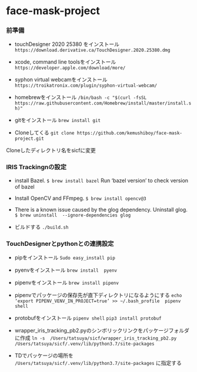 # face-mask-project


### 前準備
- touchDesigner  2020 25380 をインストール
`https://download.derivative.ca/TouchDesigner.2020.25380.dmg`

- xcode, command line toolsをインストール
`https://developer.apple.com/download/more/`

- syphon virtual webcamをインストール
`https://troikatronix.com/plugin/syphon-virtual-webcam/`

- homebrewをインストール
`/bin/bash -c "$(curl -fsSL https://raw.githubusercontent.com/Homebrew/install/master/install.sh)"`

- gitをインストール
`brew install git`

- Cloneしてくる
`git clone https://github.com/kemushiboy/face-mask-project.git`

Cloneしたディレクトリ名をsicfに変更

### IRIS Trackingnの設定

- install Bazel.
`$ brew install bazel`
Run ‘bazel version’ to check version of bazel

- Install OpenCV and FFmpeg.
`$ brew install opencv@3`

- There is a known issue caused by the glog dependency. Uninstall glog.
`$ brew uninstall  --ignore-dependencies glog`

- ビルドする
`./build.sh`

### TouchDesignerとpythonとの連携設定
- pipをインストール
`Sudo easy_install pip`

- pyenvをインストール
`brew install  pyenv`

- pipenvをインストール
`brew install pipenv`

- pipenvでパッケージの保存先が直下ディレクトリになるようにする
`echo ‘export PIPENV_VENV_IN_PROJECT=true’ >> ~/.bash_profile  pipenv shell` 

- protobufをインストール
`pipenv shell`
`pip3 install protobuf`

- wrapper_iris_tracking_pb2.pyのシンボリックリンクをパッケージフォルダに作成
`ln -s  /Users/tatsuya/sicf/wrapper_iris_tracking_pb2.py  /Users/tatsuya/sicf/.venv/lib/python3.7/site-packages`

- TDでパッケージの場所を
`/Users/tatsuya/sicf/.venv/lib/python3.7/site-packages`
に指定する
